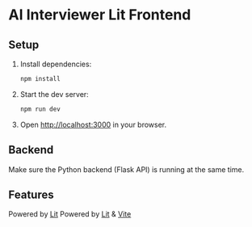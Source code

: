 # AI Interviewer Lit Frontend

## Setup

1. Install dependencies:
   ```sh
   npm install
   ```
2. Start the dev server:
   ```sh
   npm run dev
   ```
3. Open [http://localhost:3000](http://localhost:3000) in your browser.

## Backend

Make sure the Python backend (Flask API) is running at the same time.

## Features

Powered by [Lit](https://lit.dev/)
Powered by [Lit](https://lit.dev/) & [Vite](https://vitejs.dev/)
